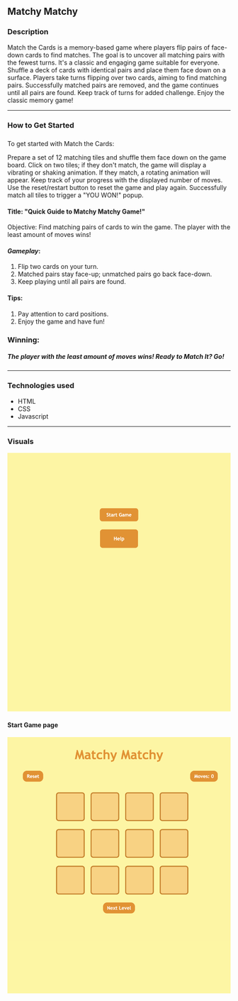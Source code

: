 ## Matchy Matchy

### **Description**

Match the Cards is a memory-based game where players flip pairs of face-down cards to find matches. The goal is to uncover all matching pairs with the fewest turns. It's a classic and engaging game suitable for everyone.
Shuffle a deck of cards with identical pairs and place them face down on a surface.
Players take turns flipping over two cards, aiming to find matching pairs.
Successfully matched pairs are removed, and the game continues until all pairs are found. Keep track of turns for added challenge. Enjoy the classic memory game!

---

### **How to Get Started**

#####

To get started with Match the Cards:

Prepare a set of 12 matching tiles and shuffle them face down on the game board.
Click on two tiles; if they don't match, the game will display a vibrating or shaking animation. If they match, a rotating animation will appear.
Keep track of your progress with the displayed number of moves.
Use the reset/restart button to reset the game and play again.
Successfully match all tiles to trigger a "YOU WON!" popup.

#### Title: "Quick Guide to Matchy Matchy Game!"

Objective:
Find matching pairs of cards to win the game. The player with the least amount of moves wins!

#### **_Gameplay_**:

1. Flip two cards on your turn.
2. Matched pairs stay face-up; unmatched pairs go back face-down.
3. Keep playing until all pairs are found.

#### Tips:

1. Pay attention to card positions.
2. Enjoy the game and have fun!

### Winning:

##### The player with the least amount of moves wins! Ready to Match It? Go!

---

### **Technologies used**

- HTML
- CSS
- Javascript

---

### **Visuals**

![Start Game](<Screen Shot 2024-01-24 at 4.55.59 PM.png>)

#### Start Game page

![Level 1](<Screen Shot 2024-01-24 at 7.44.29 PM.png>)
